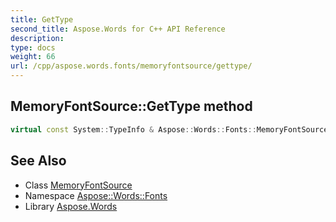 ```yaml
---
title: GetType
second_title: Aspose.Words for C++ API Reference
description: 
type: docs
weight: 66
url: /cpp/aspose.words.fonts/memoryfontsource/gettype/
---
```

## MemoryFontSource::GetType method




```cpp
virtual const System::TypeInfo & Aspose::Words::Fonts::MemoryFontSource::GetType() const override
```

## See Also

* Class [MemoryFontSource](../)
* Namespace [Aspose::Words::Fonts](../../)
* Library [Aspose.Words](../../../)
